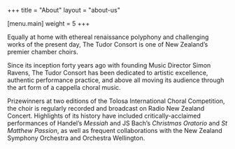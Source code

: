 +++
title = "About"
layout = "about-us"

[menu.main]
  weight = 5
+++

Equally at home with ethereal renaissance polyphony and challenging works of the present day, The Tudor Consort is one of New Zealand’s premier chamber choirs.

Since its inception forty years ago with founding Music Director Simon Ravens, The Tudor Consort has been dedicated to artistic excellence, authentic performance practice, and above all moving its audience through the art form of a cappella choral music.

Prizewinners at two editions of the Tolosa International Choral Competition, the choir is regularly recorded and broadcast on Radio New Zealand Concert. Highlights of its history have included critically-acclaimed performances of Handel’s _Messiah_ and JS Bach’s _Christmas Oratorio_ and _St Matthew Passion_, as well as frequent collaborations with the New Zealand Symphony Orchestra and Orchestra Wellington.
